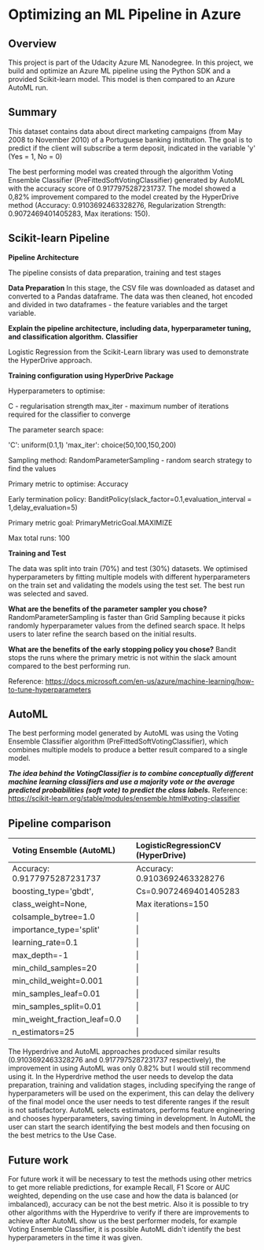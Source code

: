# Optimizing an ML Pipeline in Azure

## Overview
This project is part of the Udacity Azure ML Nanodegree.
In this project, we build and optimize an Azure ML pipeline using the Python SDK and a provided Scikit-learn model.
This model is then compared to an Azure AutoML run.

## Summary

This dataset contains data about direct marketing campaigns (from May 2008 to November 2010) of a Portuguese banking institution. The goal is to predict if the client will subscribe a term deposit, indicated in the variable 'y' (Yes = 1, No = 0)

The best performing model was created through the algorithm Voting Ensemble Classifier (PreFittedSoftVotingClassifier) generated by AutoML with the accuracy score of 0.9177975287231737. The model showed a 0,82% improvement compared to the model created by the HyperDrive method (Accuracy: 0.9103692463328276, Regularization Strength: 0.9072469401405283, Max iterations: 150).


## Scikit-learn Pipeline

**Pipeline Architecture**

The pipeline consists of data preparation, training and test stages

**Data Preparation**
In this stage, the CSV file was downloaded as dataset and converted to a Pandas dataframe. The data was then cleaned, hot encoded and divided in two dataframes - the feature variables and the target variable.

**Explain the pipeline architecture, including data, hyperparameter tuning, and classification algorithm.**
**Classifier**

Logistic Regression from the Scikit-Learn library was used to demonstrate the HyperDrive approach.

**Training configuration using HyperDrive Package**

Hyperparameters to optimise:

C - regularisation strength
max_iter - maximum number of iterations required for the classifier to converge

The parameter search space:

'C': uniform(0.1,1)
'max_iter': choice(50,100,150,200)

Sampling method: RandomParameterSampling - random search strategy to find the values

Primary metric to optimise: Accuracy

Early termination policy: BanditPolicy(slack_factor=0.1,evaluation_interval = 1,delay_evaluation=5)

Primary metric goal: PrimaryMetricGoal.MAXIMIZE

Max total runs: 100

**Training and Test**

The data was split into train (70%) and test (30%) datasets. We optimised hyperparameters by fitting multiple models with different hyperparameters on the train set and validating the models using the test set. The best run was selected and saved.

**What are the benefits of the parameter sampler you chose?**
RandomParameterSampling is faster than Grid Sampling because it picks randomly hyperparameter values from the defined search space. It helps users to later refine the search based on the initial results.

**What are the benefits of the early stopping policy you chose?**
Bandit stops the runs where the primary metric is not within the slack amount compared to the best performing run.

Reference: https://docs.microsoft.com/en-us/azure/machine-learning/how-to-tune-hyperparameters

## AutoML

The best performing model generated by AutoML was using the Voting Ensemble Classifier algorithm (PreFittedSoftVotingClassifier), which combines multiple models to produce a better result compared to a single model.
 
 ***The idea behind the VotingClassifier is to combine conceptually different machine learning classifiers and use a majority vote or the average predicted probabilities (soft vote) to predict the class labels.***
 Reference: https://scikit-learn.org/stable/modules/ensemble.html#voting-classifier

## Pipeline comparison
Voting Ensemble (AutoML)    |LogisticRegressionCV (HyperDrive)                                                                 
|:------------------ | :-----------------------------------------------------------------------------------
| Accuracy: 0.9177975287231737  | Accuracy: 0.9103692463328276 |
| boosting_type='gbdt', | Cs=0.9072469401405283|
| class_weight=None, | Max iterations=150|
| colsample_bytree=1.0 |\|
| importance_type='split' |\|
| learning_rate=0.1 |\|
| max_depth=-1 |\|
| min_child_samples=20 |\|
| min_child_weight=0.001 |\|
| min_samples_leaf=0.01 |\|
| min_samples_split=0.01 |\|
| min_weight_fraction_leaf=0.0 |\|
| n_estimators=25 |\|

The Hyperdrive and AutoML approaches produced similar results (0.9103692463328276 and 0.9177975287231737 respectively), the improvement in using AutoML was only 0.82% but I would still recommend using it. In the Hyperdrive method the user needs to develop the data preparation, training and validation stages, including specifying the range of hyperparameters will be used on the experiment, this can delay the delivery of the final model once the user needs to test diferente ranges if the result is not satisfactory. AutoML selects estimators, performs feature engineering and chooses hyperparameters, saving timing in development.
In AutoML the user can start the search identifying the best models and then focusing on the best metrics to the Use Case.


## Future work
For future work it will be necessary to test the methods using other metrics to get more reliable predictions, for example Recall, F1 Score or AUC weighted, depending on the use case and how the data is balanced (or imbalanced), accuracy can be not the best metric. 
Also it is possible to try other algorithms with the Hyperdrive to verify if there are improvements to achieve after AutoML show us the best performer models, for example Voting Ensemble Classifier, it is possible AutoML didn't identify the best hyperparameters in the time it was given.
